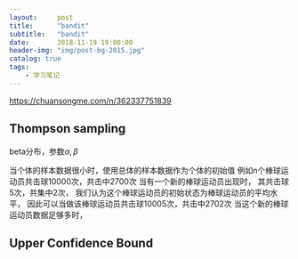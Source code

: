 ```yaml
---
layout:     post
title:      "bandit"
subtitle:   "bandit"
date:       2018-11-19 19:00:00
header-img: "img/post-bg-2015.jpg"
catalog: true
tags:
    - 学习笔记
---
```



https://chuansongme.com/n/362337751839


## Thompson sampling

beta分布，参数$\alpha,\beta$

当个体的样本数据很小时，使用总体的样本数据作为个体的初始值
例如n个棒球运动员共击球10000次，共击中2700次
当有一个新的棒球运动员出现时， 其共击球5次，共集中2次， 我们认为这个棒球运动员的初始状态为棒球运动员的平均水平，
因此可以当做该棒球运动员共击球10005次，共击中2702次
当这个新的棒球运动员数据足够多时， 

## Upper Confidence Bound